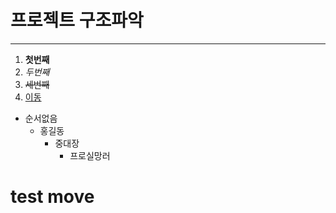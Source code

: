 # 프로젝트 구조파악

---

1. **첫번째**
1. _두번째_
1. ~~세번째~~
1. [ 이동 ](#test-move)

- 순서없음
  - 홍길동
    - 중대장
      - 프로실망러

















# test move
